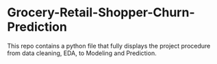 # Grocery-Retail-Shopper-Churn-Prediction

This repo contains a python file that fully displays the project procedure from data cleaning, EDA, to Modeling and Prediction. 
